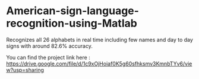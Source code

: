 # American-sign-language-recognition-using-Matlab
Recognizes all 26 alphabets in real time including few names and day to day signs with around 82.6% accuracy.


You can find the project link here :
https://drive.google.com/file/d/1c9xOjHoiaf0K5g60sfhksmv3KmnbTYv6/view?usp=sharing
